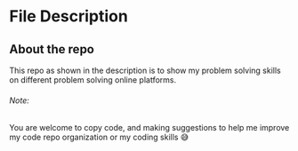 # File Description

## About the repo
This repo as shown in the description is to show my problem solving skills on different problem solving online platforms. 

###### Note: 
You are welcome to copy code, and making suggestions to help me improve my code repo organization or my coding skills 😅
